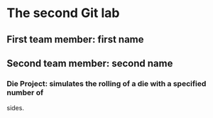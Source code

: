 # The second Git lab
## First team member: first name
## Second team member: second name
### Die Project: simulates the rolling of a die with a specified number of
sides.
